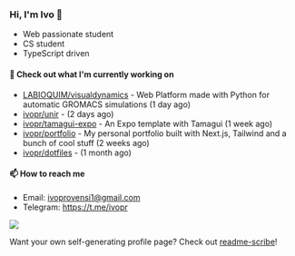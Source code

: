 ### Hi, I'm Ivo 👋

* Web passionate student
* CS student
* TypeScript driven

#### 👷 Check out what I'm currently working on

- [LABIOQUIM/visualdynamics](https://github.com/LABIOQUIM/visualdynamics) - Web Platform made with Python for automatic GROMACS simulations (1 day ago)
- [ivopr/unir](https://github.com/ivopr/unir) -  (2 days ago)
- [ivopr/tamagui-expo](https://github.com/ivopr/tamagui-expo) - An Expo template with Tamagui (1 week ago)
- [ivopr/portfolio](https://github.com/ivopr/portfolio) - My personal portfolio built with Next.js, Tailwind and a bunch of cool stuff (2 weeks ago)
- [ivopr/dotfiles](https://github.com/ivopr/dotfiles) -  (1 month ago)

#### 📫 How to reach me

- Email: [ivoprovensi1@gmail.com](mailto://ivoprovensi1@gmail.com)
- Telegram: https://t.me/ivopr

![](https://github-readme-stats.vercel.app/api/top-langs/?username=ivopr&langs_count=10&layout=compact&theme=react&hide_border=true&bg_color=0D1117&title_color=5ce1e6&icon_color=5ce1e6)

Want your own self-generating profile page? Check out [readme-scribe](https://github.com/muesli/readme-scribe)!
